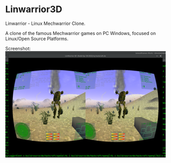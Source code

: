 # Linwarrior3D
Linwarrior - Linux Mechwarrior Clone.

A clone of the famous Mechwarrior games on PC Windows, focused on Linux/Open Source Platforms.

Screenshot:
![alt text](https://github.com/DMJC/Linwarrior3D/blob/main/media/images/Linwarrior3D_HMD.png)
